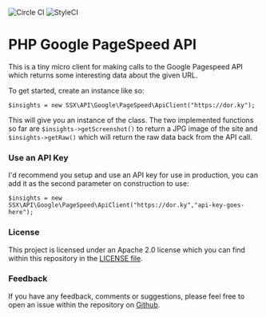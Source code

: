 ![Circle CI](https://circleci.com/gh/ssx/php-google-pagespeed-api.png?style=shield " ") ![StyleCI](https://styleci.io/repos/94243628/shield " ")

# PHP Google PageSpeed API

This is a tiny micro client for making calls to the Google Pagespeed API which
returns some interesting data about the given URL.

To get started, create an instance like so:

    $insights = new SSX\API\Google\PageSpeed\ApiClient("https://dor.ky");

This will give you an instance of the class. The two implemented functions so far
are `$insights->getScreenshot()` to return a JPG image of the site and
`$insights->getRaw()` which will return the raw data back from the API call.

### Use an API Key

I'd recommend you setup and use an API key for use in production, you can add it
as the second parameter on construction to use:

    $insights = new SSX\API\Google\PageSpeed\ApiClient("https://dor.ky","api-key-goes-here");


### License

This project is licensed under an Apache 2.0 license which you can find within
this repository in the [LICENSE file](https://github.com/ssx/php-google-pagespeed-api/blob/master/LICENSE).


### Feedback

If you have any feedback, comments or suggestions, please feel free to open an
issue within the repository on [Github](https://github.com/ssx/php-google-pagespeed-api).
